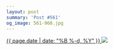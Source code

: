 ```yaml
---
layout: post
summary: 'Post #561'
og_image: 561-960.jpg
---
```


<p>
 <time>
  <a href="/561">
   {{ page.date | date: "%B %-d, %Y" }}
  </a>
 </time>
 <a href="/561">
  <img data-taken="10/9/2016" sizes="(min-width: 700px) 50vw, calc(100vw - 2rem)" src="{{ site.assets_url }}/561-480.jpg" srcset="{{ site.assets_url }}/561-240.jpg 240w, {{ site.assets_url }}/561-480.jpg 480w, {{ site.assets_url }}/561-720.jpg 720w, {{ site.assets_url }}/561-960.jpg 960w"/>
 </a>
</p>
